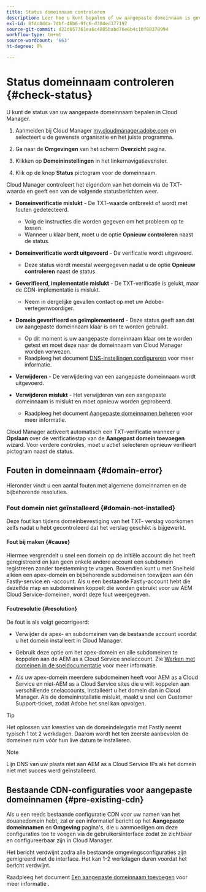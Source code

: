 ```yaml
---
title: Status domeinnaam controleren
description: Leer hoe u kunt bepalen of uw aangepaste domeinnaam is geverifieerd door Cloud Manager.
exl-id: 8fdc8dda-7dbf-46b6-9fc6-d304ed377197
source-git-commit: d22d657361ea6c4885babd76e6b4c10f88378994
workflow-type: tm+mt
source-wordcount: '663'
ht-degree: 0%

---
```



# Status domeinnaam controleren {#check-status}

U kunt de status van uw aangepaste domeinnaam bepalen in Cloud Manager.

1. Aanmelden bij Cloud Manager [my.cloudmanager.adobe.com](https://my.cloudmanager.adobe.com/) en selecteert u de gewenste organisatie en het juiste programma.

1. Ga naar de **Omgevingen** van het scherm **Overzicht** pagina.

1. Klikken op **Domeininstellingen** in het linkernavigatievenster.

1. Klik op de knop **Status** pictogram voor de domeinnaam.

Cloud Manager controleert het eigendom van het domein via de TXT-waarde en geeft een van de volgende statusberichten weer.

* **Domeinverificatie mislukt** - De TXT-waarde ontbreekt of wordt met fouten gedetecteerd.

   * Volg de instructies die worden gegeven om het probleem op te lossen.
   * Wanneer u klaar bent, moet u de optie **Opnieuw controleren** naast de status.

* **Domeinverificatie wordt uitgevoerd** - De verificatie wordt uitgevoerd.

   * Deze status wordt meestal weergegeven nadat u de optie **Opnieuw controleren** naast de status.

* **Geverifieerd, implementatie mislukt** - De TXT-verificatie is gelukt, maar de CDN-implementatie is mislukt.

   * Neem in dergelijke gevallen contact op met uw Adobe-vertegenwoordiger.

* **Domein geverifieerd en geïmplementeerd** - Deze status geeft aan dat uw aangepaste domeinnaam klaar is om te worden gebruikt.

   * Op dit moment is uw aangepaste domeinnaam klaar om te worden getest en moet deze naar de domeinnaam van Cloud Manager worden verwezen.
   * Raadpleeg het document [DNS-instellingen configureren](/help/implementing/cloud-manager/custom-domain-names/configure-dns-settings.md) voor meer informatie.

* **Verwijderen** - De verwijdering van een aangepaste domeinnaam wordt uitgevoerd.

* **Verwijderen mislukt** - Het verwijderen van een aangepaste domeinnaam is mislukt en moet opnieuw worden geprobeerd.

   * Raadpleeg het document [Aangepaste domeinnamen beheren](/help/implementing/cloud-manager/custom-domain-names/managing-custom-domain-names.md) voor meer informatie.

Cloud Manager activeert automatisch een TXT-verificatie wanneer u **Opslaan** over de verificatiestap van de **Aangepast domein toevoegen** wizard. Voor verdere controles, moet u actief selecteren opnieuw verifieert pictogram naast de status.

## Fouten in domeinnaam {#domain-error}

Hieronder vindt u een aantal fouten met algemene domeinnamen en de bijbehorende resoluties.

### Fout domein niet geïnstalleerd {#domain-not-installed}

Deze fout kan tijdens domeinbevestiging van het TXT- verslag voorkomen zelfs nadat u hebt gecontroleerd dat het verslag geschikt is bijgewerkt.

#### Fout bij maken {#cause}

Hiermee vergrendelt u snel een domein op de initiële account die het heeft geregistreerd en kan geen enkele andere account een subdomein registreren zonder toestemming te vragen. Bovendien kunt u met Snelheid alleen een apex-domein en bijbehorende subdomeinen toewijzen aan één Fastly-service en -account. Als u een bestaande Fastly-account hebt die dezelfde map en subdomeinen koppelt die worden gebruikt voor uw AEM Cloud Service-domeinen, wordt deze fout weergegeven.

#### Foutresolutie {#resolution}

De fout is als volgt gecorrigeerd:

* Verwijder de apex- en subdomeinen van de bestaande account voordat u het domein installeert in Cloud Manager.

* Gebruik deze optie om het apex-domein en alle subdomeinen te koppelen aan de AEM as a Cloud Service snelaccount. Zie [Werken met domeinen in de sneldocumentatie](https://docs.fastly.com/en/guides/working-with-domains) voor meer informatie.

* Als uw apex-domein meerdere subdomeinen heeft voor AEM as a Cloud Service en niet-AEM as a Cloud Service sites die u wilt koppelen aan verschillende snelaccounts, installeert u het domein dan in Cloud Manager. Als de domeininstallatie mislukt, maakt u snel een Customer Support-ticket, zodat Adobe het snel kan opvolgen.

>[!TIP]
>
>Het oplossen van kwesties van de domeindelegatie met Fastly neemt typisch 1 tot 2 werkdagen. Daarom wordt het ten zeerste aanbevolen de domeinen ruim vóór hun live datum te installeren.

>[!NOTE]
>
>Lijn DNS van uw plaats niet aan AEM as a Cloud Service IPs als het domein niet met succes werd geïnstalleerd.

## Bestaande CDN-configuraties voor aangepaste domeinnamen {#pre-existing-cdn}

Als u een reeds bestaande configuratie CDN voor uw namen van het douanedomein hebt, zal er een informatief bericht op het **Aangepaste domeinnamen** en **Omgeving** pagina&#39;s, die u aanmoedigen om deze configuraties toe te voegen via de gebruikersinterface zodat ze zichtbaar en configureerbaar zijn in Cloud Manager.

Het bericht verdwijnt zodra alle bestaande omgevingsconfiguraties zijn gemigreerd met de interface. Het kan 1-2 werkdagen duren voordat het bericht verdwijnt.

Raadpleeg het document [Een aangepaste domeinnaam toevoegen](/help/implementing/cloud-manager/custom-domain-names/add-custom-domain-name.md) voor meer informatie .
